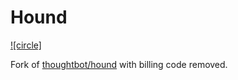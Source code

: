 Hound
=====

[![circle]](https://circleci.com/gh/dobtco/hound/)

Fork of [thoughtbot/hound](https://github.com/thoughtbot/hound) with billing code removed.
